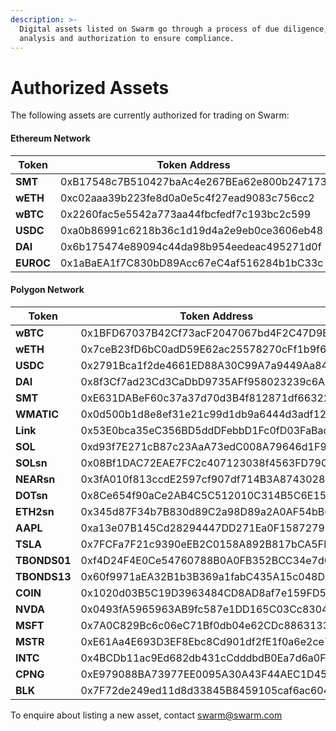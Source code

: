 ```yaml
---
description: >-
  Digital assets listed on Swarm go through a process of due diligence, risk
  analysis and authorization to ensure compliance.
---
```


# Authorized Assets

The following assets are currently authorized for trading on Swarm:

#### Ethereum Network

<table><thead><tr><th width="208.39222579566456">Token</th><th>Token Address</th></tr></thead><tbody><tr><td><strong>SMT</strong></td><td>0xB17548c7B510427baAc4e267BEa62e800b247173</td></tr><tr><td><strong>wETH</strong></td><td>0xc02aaa39b223fe8d0a0e5c4f27ead9083c756cc2</td></tr><tr><td><strong>wBTC</strong></td><td>0x2260fac5e5542a773aa44fbcfedf7c193bc2c599</td></tr><tr><td><strong>USDC</strong></td><td>0xa0b86991c6218b36c1d19d4a2e9eb0ce3606eb48</td></tr><tr><td><strong>DAI</strong></td><td>0x6b175474e89094c44da98b954eedeac495271d0f</td></tr><tr><td><strong>EUROC</strong></td><td>0x1aBaEA1f7C830bD89Acc67eC4af516284b1bC33c</td></tr></tbody></table>

#### Polygon Network

| Token        | Token Address                              |
| ------------ | ------------------------------------------ |
| **wBTC**     | 0x1BFD67037B42Cf73acF2047067bd4F2C47D9BfD6 |
| **wETH**     | 0x7ceB23fD6bC0adD59E62ac25578270cFf1b9f619 |
| **USDC**     | 0x2791Bca1f2de4661ED88A30C99A7a9449Aa84174 |
| **DAI**      | 0x8f3Cf7ad23Cd3CaDbD9735AFf958023239c6A063 |
| **SMT**      | 0xE631DABeF60c37a37d70d3B4f812871df663226f |
| **WMATIC**   | 0x0d500b1d8e8ef31e21c99d1db9a6444d3adf1270 |
| **Link**     | 0x53E0bca35eC356BD5ddDFebbD1Fc0fD03FaBad39 |
| **SOL**      | 0xd93f7E271cB87c23AaA73edC008A79646d1F9912 |
| **SOLsn**    | 0x08Bf1DAC72EAE7FC2c407123038f4563FD79C3ad |
| **NEARsn**   | 0x3fA010f813ccdE2597cf907df714B3A8743028eF |
| **DOTsn**    | 0x8Ce654f90aCe2AB4C5C512010C314B5C6E15Cc77 |
| **ETH2sn**   | 0x345d87F34b7B830d89C2a98D89a2A0AF54bB6fD0 |
| **AAPL**     | 0xa13e07B145Cd28294447DD271Ea0F158727976bE |
| **TSLA**     | 0x7FCFa7F21c9390eEB2C0158A892B817bCA5FBafb |
| **TBONDS01** | 0xf4D24F4E0Ce54760788B0A0FB352BCC34e7d045f |
| **TBONDS13** | 0x60f9971aEA32B1b3B369a1fabC435A15c048D0F0 |
| **COIN**     | 0x1020d03B5C19D3963484CD8AD8af7e159FD5E261 |
| **NVDA**     | 0x0493fA5965963AB9fc587e1DD165C03Cc8304226 |
| **MSFT**     | 0x7A0C829Bc6c06eC71Bf0db04e62CDc8863133553 |
| **MSTR**     | 0xE61Aa4E693D3EF8Ebc8Cd901df2fE1f0a6e2ce78 |
| **INTC**     | 0x4BCDb11ac9Ed682db431cCdddbdB0Ea7d6a0F9D2 |
| **CPNG**     | 0xE979088BA73977EE0095A30A43F44AEC1D45cA0e |
| **BLK**      | 0x7F72de249ed11d8d33845B8459105caf6ac604A5 |

To enquire about listing a new asset, contact [swarm@swarm.com](mailto:swarm@swarm.com)
